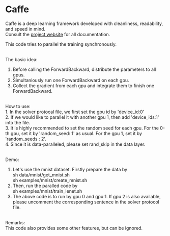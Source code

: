 # Caffe

Caffe is a deep learning framework developed with cleanliness, readability, and speed in mind.<br />
Consult the [project website](http://caffe.berkeleyvision.org) for all documentation.

This code tries to parallel the training synchronously. <br/><br/>

The basic idea:<br/>
1. Before calling the ForwardBackward, distribute the parameters to all gpus.<br/>
2. Simultaniously run one ForwardBackward on each gpu.<br/>
3. Collect the gradient from each gpu and integrate them to finish one ForwardBackward. <br/>
<br/>
How to use:<br/>
1. In the solver protocal file, we first set the gpu id by 'device_id:0'<br/>
2. If we would like to parallel it with another gpu 1, then add 'device_ids:1' 
   into the file.<br/>
3. It is highly recommended to set the random seed for each gpu. For the 0-th
   gpu, set it by 'random_seed: 1' as usual. For the gpu 1, set it by
   'random_seeds : 2'. <br/>
4. Since it is data-paralleled, please set rand_skip in the data layer. <br/><br/>

Demo:<br/>
1. Let's use the mnist dataset. Firstly prepare the data by <br/>
        sh data/mnist/get_mnist.sh<br/>
        sh examples/mnist/create_mnist.sh<br/>
2. Then, run the paralled code by <br/>
        sh examples/mnist/train_lenet.sh<br/>
3. The above code is to run by gpu 0 and gpu 1. If gpu 2 is also available,
   please uncomment the corresponding sentence in the solver protocol file.<br/> 
<br/>
Remarks:<br/>
This code also provides some other features, but can be ignored.

